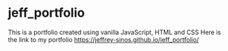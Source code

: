 # jeff_portfolio
This is a portfolio created using vanilla JavaScript, HTML and CSS
Here is the link to my portfolio https://jeffrey-sinos.github.io/jeff_portfolio/
